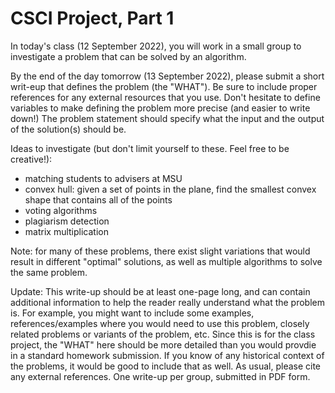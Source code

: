# CSCI Project, Part 1

In today's class (12 September 2022), you will work in a small group to
investigate a problem that can be solved by an algorithm.

By the end of the day tomorrow (13 September 2022), please submit a short
writ-eup that defines the problem (the "WHAT").  Be sure to include proper
references for any external resources that you use.  Don't hesitate to define
variables to make defining the problem more precise (and easier to write down!)
The problem statement should specify what the input and the output of the
solution(s) should be.

Ideas to investigate (but don't limit yourself to these. Feel free to be
creative!):

* matching students to advisers at MSU
* convex hull: given a set of points in the plane, find the smallest convex
  shape that contains all of the points
* voting algorithms
* plagiarism detection
* matrix multiplication

Note: for many of these problems, there exist slight variations that would
result in different "optimal" solutions, as well as multiple algorithms to solve
the same problem.

Update: This write-up should be at least one-page long, and can contain
additional information to help the reader really understand what the problem is.
For example, you might want to include some examples, references/examples where
you would need to use this problem, closely related problems or variants of the
problem, etc. Since this is for the class project, the "WHAT" here should be
more detailed than you would provdie in a standard homework submission.  If you
know of any historical context of the problems, it would be good to include that
as well.  As usual, please cite any external references.  One write-up per
group, submitted in PDF form.
